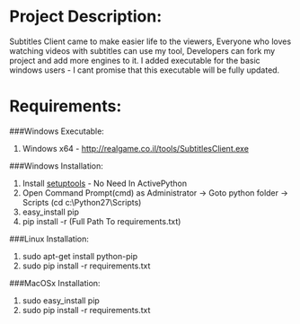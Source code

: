 Project Description:
=====================
Subtitles Client came to make easier life to the viewers,
Everyone who loves watching videos with subtitles can use my tool,
Developers can fork my project and add more engines to it.
I added executable for the basic windows users - I cant promise that this executable will be fully updated.

Requirements:
===============
###Windows Executable: 
1. Windows x64 - http://realgame.co.il/tools/SubtitlesClient.exe

###Windows Installation:
1. Install [setuptools](http://www.lfd.uci.edu/~gohlke/pythonlibs/#setuptools) - No Need In ActivePython
2. Open Command Prompt(cmd) as Administrator -> Goto python folder -> Scripts (cd c:\Python27\Scripts)
3. easy_install pip
4. pip install -r (Full Path To requirements.txt)

###Linux Installation:
1. sudo apt-get install python-pip
2. sudo pip install -r requirements.txt

###MacOSx Installation:
1. sudo easy_install pip
2. sudo pip install -r requirements.txt
